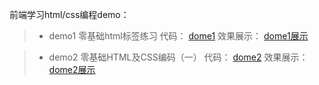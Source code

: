 前端学习html/css编程demo：
> * demo1
    零基础html标签练习
    代码：  [dome1](https://github.com/DayangLee/Programming-learning/tree/master/html%20css/demo1)
    效果展示： [dome1展示](https://dayanglee.github.io/Programming-learning/html%20css/demo1/index.html)

> * demo2
    零基础HTML及CSS编码（一）
    代码：  [dome2](https://github.com/DayangLee/Programming-learning/tree/master/html%20css/demo2)
    效果展示： [dome2展示](https://dayanglee.github.io/Programming-learning/html%20css/demo2/index.html)
